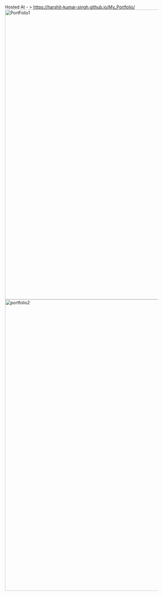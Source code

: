 Hosted At  - >  https://harshit-kumar-singh.github.io/My_Portfolio/
<img width="954" alt="PortFolio1" src="https://user-images.githubusercontent.com/58626055/129230431-8fd4f70e-e47c-4bd5-b1f6-6ed4f83b2668.png">
<img width="959" alt="portfolio2" src="https://user-images.githubusercontent.com/58626055/129230487-b564ac6b-17af-480e-a6c7-ccc9754890d2.png">

